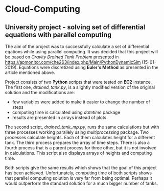 # Cloud-Computing
## University project - solving set of differential equations with parallel computing

The aim of the project was to successfully calculate a set of differential eqations while using parallel computing. It was decided that this project will be based on *Gravity Drained Tank Problem* presented in https://apmonitor.com/che263/index.php/Main/PythonDynamicSim (15-01-2019). Equations were discretized using **Euler's Method** as presented in the article mentioned above.

Project consists of two **Python** scripts that were tested on **EC2** instance. The first one, *drained_tank.py*, is a slightly modified version of the original solution and the modifications are:
- few variables were added to make it easier to change the number of steps
- computing time is calculated using *datetime* package
- results are presented in arrays instead of plots

The second script, *drained_tank_mp.py*, runs the same calculations but with three processes working parallely using *multiprocessing* package. Two processes calculate heights. Each of them calculates height for a different tank. The third process prepares the array of time steps. There is also a fourth process that is a parent process for three other, but it is not involved in calculations. This script also displays arrays of heights and computing time.

Both scripts give the same results which shows that the goal of this project has been achieved. Unfortunately, computing time of both scripts shows that parallel computing solution is very far from being optimal. Perhaps it would outperform the standard solution for a much bigger number of tanks.
